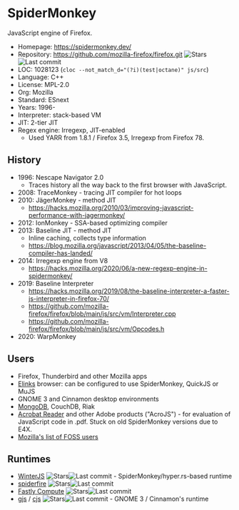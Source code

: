 # SpiderMonkey

JavaScript engine of Firefox.

* Homepage:     https://spidermonkey.dev/
* Repository:   https://github.com/mozilla-firefox/firefox.git <span class="shields"><img src="https://img.shields.io/github/stars/mozilla-firefox/firefox?label=&style=flat-square" alt="Stars" title="Stars"><img src="https://img.shields.io/github/last-commit/mozilla-firefox/firefox?label=&style=flat-square" alt="Last commit" title="Last commit"></span>
* LOC:          1028123 (`cloc --not_match_d="(?i)(test|octane)" js/src`)
* Language:     C++
* License:      MPL-2.0
* Org:          Mozilla
* Standard:     ESnext
* Years:        1996-
* Interpreter:  stack-based VM
* JIT:          2-tier JIT
* Regex engine: Irregexp, JIT-enabled
  * Used YARR from 1.8.1 / Firefox 3.5, Irregexp from Firefox 78.

## History

* 1996: Nescape Navigator 2.0
  * Traces history all the way back to the first browser with JavaScript.
* 2008: TraceMonkey - tracing JIT compiler for hot loops
* 2010: JägerMonkey - method JIT
  * https://hacks.mozilla.org/2010/03/improving-javascript-performance-with-jagermonkey/
* 2012: IonMonkey - SSA-based optimizing compiler
* 2013: Baseline JIT - method JIT
  * Inline caching, collects type information
  * https://blog.mozilla.org/javascript/2013/04/05/the-baseline-compiler-has-landed/
* 2014: Irregexp engine from V8
  * https://hacks.mozilla.org/2020/06/a-new-regexp-engine-in-spidermonkey/
* 2019: Baseline Interpreter
  * https://hacks.mozilla.org/2019/08/the-baseline-interpreter-a-faster-js-interpreter-in-firefox-70/
  * https://github.com/mozilla-firefox/firefox/blob/main/js/src/vm/Interpreter.cpp
  * https://github.com/mozilla-firefox/firefox/blob/main/js/src/vm/Opcodes.h
* 2020: WarpMonkey

## Users

* Firefox, Thunderbird and other Mozilla apps
* [Elinks](https://github.com/rkd77/elinks) browser: can be configured to use SpiderMonkey, QuickJS or MuJS
* GNOME 3 and Cinnamon desktop environments
* [MongoDB](https://github.com/mongodb/mongo/tree/master/src/mongo/scripting), CouchDB, Riak
* [Acrobat Reader](https://opensource.adobe.com/dc-acrobat-sdk-docs/library/jsapiref/index.html) and other Adobe products ("AcroJS") - for evaluation of JavaScript code in .pdf. Stuck on old SpiderMonkey versions due to E4X.
* [Mozilla's list of FOSS users](https://web.archive.org/web/20210506104010/https://developer.mozilla.org/en-US/docs/Mozilla/Projects/SpiderMonkey/FOSS)

## Runtimes

* [WinterJS](https://github.com/wasmerio/winterjs) <span class="shields"><img src="https://img.shields.io/github/stars/wasmerio/winterjs?label=&style=flat-square" alt="Stars" title="Stars"><img src="https://img.shields.io/github/last-commit/wasmerio/winterjs?label=&style=flat-square" alt="Last commit" title="Last commit"></span> - SpiderMonkey/hyper.rs-based runtime
* [spiderfire](https://github.com/Redfire75369/spiderfire) <span class="shields"><img src="https://img.shields.io/github/stars/Redfire75369/spiderfire?label=&style=flat-square" alt="Stars" title="Stars"><img src="https://img.shields.io/github/last-commit/Redfire75369/spiderfire?label=&style=flat-square" alt="Last commit" title="Last commit"></span>
* [Fastly Compute](https://github.com/fastly/js-compute-runtime) <span class="shields"><img src="https://img.shields.io/github/stars/fastly/js-compute-runtime?label=&style=flat-square" alt="Stars" title="Stars"><img src="https://img.shields.io/github/last-commit/fastly/js-compute-runtime?label=&style=flat-square" alt="Last commit" title="Last commit"></span>
* [gjs](https://gitlab.gnome.org/GNOME/gjs) / [cjs](https://github.com/linuxmint/cjs) <span class="shields"><img src="https://img.shields.io/github/stars/linuxmint/cjs?label=&style=flat-square" alt="Stars" title="Stars"><img src="https://img.shields.io/github/last-commit/linuxmint/cjs?label=&style=flat-square" alt="Last commit" title="Last commit"></span> - GNOME 3 / Cinnamon's runtime
